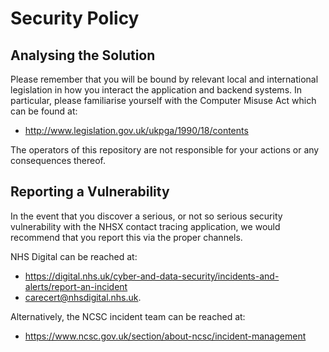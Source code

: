# Security Policy

## Analysing the Solution

Please remember that you will be bound by relevant local and international legislation in how you interact the application and backend systems. In particular, please familiarise yourself with the Computer Misuse Act which can be found at:

* http://www.legislation.gov.uk/ukpga/1990/18/contents

The operators of this repository are not responsible for your actions or any consequences thereof.

## Reporting a Vulnerability

In the event that you discover a serious, or not so serious security vulnerability with the NHSX contact tracing application, we would recommend that you report this via the proper channels.

NHS Digital can be reached at:

* https://digital.nhs.uk/cyber-and-data-security/incidents-and-alerts/report-an-incident
* carecert@nhsdigital.nhs.uk.

Alternatively, the NCSC incident team can be reached at:

* https://www.ncsc.gov.uk/section/about-ncsc/incident-management
